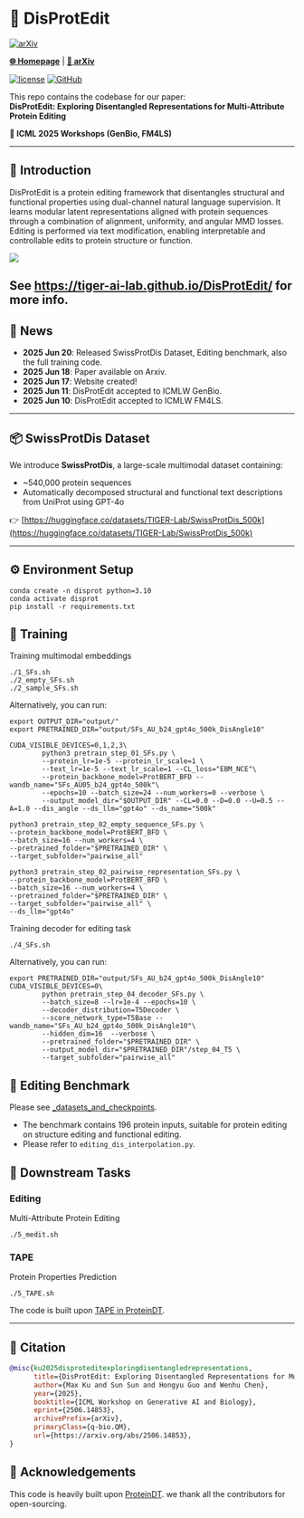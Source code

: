 # 🧬 DisProtEdit

[![arXiv](https://img.shields.io/badge/arXiv-2506.14853-b31b1b.svg)](https://arxiv.org/abs/2506.14853)

[**🌐 Homepage**](https://tiger-ai-lab.github.io/DisProtEdit/)  | [**📖 arXiv**](https://arxiv.org/abs/2506.14853) 

[![license](https://img.shields.io/github/license/TIGER-AI-Lab/DisProtEdit.svg)](https://github.com/TIGER-AI-Lab/DisProtEdit/blob/main/LICENSE)
[![GitHub](https://img.shields.io/github/stars/TIGER-AI-Lab/DisProtEdit?style=social)](https://github.com/TIGER-AI-Lab/DisProtEdit)

This repo contains the codebase for our paper:  
**DisProtEdit: Exploring Disentangled Representations for Multi-Attribute Protein Editing**

**📍 ICML 2025 Workshops (GenBio, FM4LS)**

---

## 📌 Introduction

DisProtEdit is a protein editing framework that disentangles structural and functional properties using dual-channel natural language supervision. It learns modular latent representations aligned with protein sequences through a combination of alignment, uniformity, and angular MMD losses. Editing is performed via text modification, enabling interpretable and controllable edits to protein structure or function.

![](https://tiger-ai-lab.github.io/DisProtEdit/static/images/method.png)

See https://tiger-ai-lab.github.io/DisProtEdit/ for more info.
---

## 📰 News

- **2025 Jun 20**: Released SwissProtDis Dataset, Editing benchmark, also the full training code.
- **2025 Jun 18**: Paper available on Arxiv.
- **2025 Jun 17**: Website created!  
- **2025 Jun 11**: DisProtEdit accepted to ICMLW GenBio.
- **2025 Jun 10**: DisProtEdit accepted to ICMLW FM4LS.  

---

## 📦 SwissProtDis Dataset

We introduce **SwissProtDis**, a large-scale multimodal dataset containing:
- ~540,000 protein sequences
- Automatically decomposed structural and functional text descriptions from UniProt using GPT-4o

👉 [https://huggingface.co/datasets/TIGER-Lab/SwissProtDis_500k](https://huggingface.co/datasets/TIGER-Lab/SwissProtDis_500k)

---

## ⚙️ Environment Setup

```
conda create -n disprot python=3.10
conda activate disprot
pip install -r requirements.txt
```

## 🚀 Training

Training multimodal embeddings
```shell
./1_SFs.sh 
./2_empty_SFs.sh 
./2_sample_SFs.sh
```

Alternatively, you can run:
```shell
export OUTPUT_DIR="output/"
export PRETRAINED_DIR="output/SFs_AU_b24_gpt4o_500k_DisAngle10"

CUDA_VISIBLE_DEVICES=0,1,2,3\
        python3 pretrain_step_01_SFs.py \
        --protein_lr=1e-5 --protein_lr_scale=1 \
        --text_lr=1e-5 --text_lr_scale=1 --CL_loss="EBM_NCE"\
        --protein_backbone_model=ProtBERT_BFD --wandb_name="SFs_AU05_b24_gpt4o_500k"\
        --epochs=10 --batch_size=24 --num_workers=0 --verbose \
        --output_model_dir="$OUTPUT_DIR" --CL=0.0 --D=0.0 --U=0.5 --A=1.0 --dis_angle --ds_llm="gpt4o" --ds_name="500k"

python3 pretrain_step_02_empty_sequence_SFs.py \
--protein_backbone_model=ProtBERT_BFD \
--batch_size=16 --num_workers=4 \
--pretrained_folder="$PRETRAINED_DIR" \
--target_subfolder="pairwise_all"

python3 pretrain_step_02_pairwise_representation_SFs.py \
--protein_backbone_model=ProtBERT_BFD \
--batch_size=16 --num_workers=4 \
--pretrained_folder="$PRETRAINED_DIR" \
--target_subfolder="pairwise_all" \
--ds_llm="gpt4o"

```

Training decoder for editing task
```shell
./4_SFs.sh
```

Alternatively, you can run:
```shell
export PRETRAINED_DIR="output/SFs_AU_b24_gpt4o_500k_DisAngle10"
CUDA_VISIBLE_DEVICES=0\
        python pretrain_step_04_decoder_SFs.py \
        --batch_size=8 --lr=1e-4 --epochs=10 \
        --decoder_distribution=T5Decoder \
        --score_network_type=T5Base --wandb_name="SFs_AU_b24_gpt4o_500k_DisAngle10"\
        --hidden_dim=16  --verbose \
        --pretrained_folder="$PRETRAINED_DIR" \
        --output_model_dir="$PRETRAINED_DIR"/step_04_T5 \
        --target_subfolder="pairwise_all"
```

## 🧪 Editing Benchmark

Please see [_datasets_and_checkpoints](https://github.com/TIGER-AI-Lab/DisProtEdit/blob/main/_datasets_and_checkpoints).
* The benchmark contains 196 protein inputs, suitable for protein editing on structure editing and functional editing. 
* Please refer to `editing_dis_interpolation.py`.

## 🚀 Downstream Tasks

### Editing

Multi-Attribute Protein Editing
```shell
./5_medit.sh
```

### TAPE

Protein Properties Prediction
```shell
./5_TAPE.sh
```

The code is built upon [TAPE in ProteinDT](https://github.com/chao1224/ProteinDT/blob/main/examples/downstream_TAPE.py).

---


## 📖 Citation

```bibtex
@misc{ku2025disproteditexploringdisentangledrepresentations,
      title={DisProtEdit: Exploring Disentangled Representations for Multi-Attribute Protein Editing}, 
      author={Max Ku and Sun Sun and Hongyu Guo and Wenhu Chen},
      year={2025},
      booktitle={ICML Workshop on Generative AI and Biology},
      eprint={2506.14853},
      archivePrefix={arXiv},
      primaryClass={q-bio.QM},
      url={https://arxiv.org/abs/2506.14853}, 
}
```

## 💞 Acknowledgements
This code is heavily built upon [ProteinDT](https://github.com/chao1224/ProteinDT). we thank all the contributors for open-sourcing.



